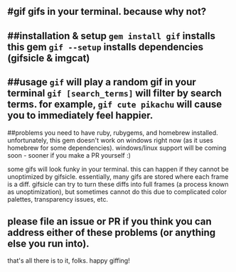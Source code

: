 #gif
gifs in your terminal. because why not?
---
##installation & setup
`gem install gif` installs this gem
`gif --setup` installs dependencies (gifsicle & imgcat)
---
##usage
`gif` will play a random gif in your terminal
`gif [search_terms]` will filter by search terms. for example, `gif cute pikachu` will cause you to immediately feel happier.
---
##problems
you need to have ruby, rubygems, and homebrew installed. unfortunately, this gem doesn't work on windows right now (as it uses homebrew for some dependencies). windows/linux support will be coming soon - sooner if you make a PR yourself :)

some gifs will look funky in your terminal. this can happen if they cannot be unoptimized by gifsicle. essentially, many gifs are stored where each frame is a diff. gifsicle can try to turn these diffs into full frames (a process known as unoptimization), but sometimes cannot do this due to complicated color palettes, transparency issues, etc.

please file an issue or PR if you think you can address either of these problems (or anything else you run into).
---
that's all there is to it, folks.
happy giffing!
